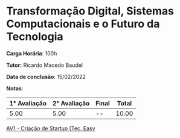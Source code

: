 # Transformação Digital, Sistemas Computacionais e o Futuro da Tecnologia

**Carga Horária**: 100h

**Tutor:** Ricardo Macedo Baudel

**Data de conclusão**: 15/02/2022

**Notas**:

| 1° Avaliação | 2° Avaliação | Final | Total |
| ------------ | ------------ | :---- | ----- |
| 5.00         | 5.00         | --    | 10.00 |

[AV1 - Criação de Startup (Tec. Easy]()

